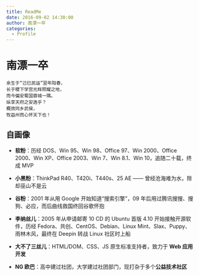 ```yaml
---
title: ReadMe
date: 2016-09-02 14:30:00
author: 南漂一卒
categories:
  - Profile
---
```



# 南漂一卒

    余生于“己巳民运”翌年阳春，
    长于稷下学宫光辉照耀之地，
    而今偏安蜀国蓉城一隅。
    纵享天府之安逸乎？
    概效同乡武侯，
    牧益州而心怀天下也！


## 自画像

 - **软粉**：历经 DOS、Win 95、Win 98、Office 97、Win 2000、Office 2000、Win XP、Office 2003、Win 7、Win 8.1、Win 10，追随二十载，终成 MVP

 - **小黑粉**：ThinkPad R40、T420i、T440s、25 AE —— 曾经沧海难为水，除却巫山不是云

 - **谷粉**：2001 年从用 Google 开始知道“搜索引擎”，09 年后用过腾讯搜搜、搜狗、必应，而后曲线救国终回谷歌怀抱

 - **李纳丝儿**：2005 年从申请邮寄 10 CD 的 Ubuntu 首版 4.10 开始接触开源软件，历经 Fedora、共创、CentOS、Debian、Linux Mint、Slax、Puppy、雨林木风，最终在 Deepin 转战 Linux 社区时上船

 - **大不了三丝儿**：HTML/DOM、CSS、JS 原生标准支持者，致力于 **Web 应用开发**

 - **NG 欧巴**：高中建过社团，大学建过社团部门，现打杂于多个**公益技术社区**
